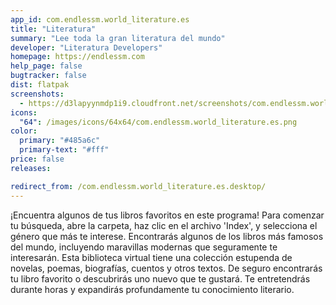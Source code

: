 ```yaml
---
app_id: com.endlessm.world_literature.es
title: "Literatura"
summary: "Lee toda la gran literatura del mundo"
developer: "Literatura Developers"
homepage: https://endlessm.com
help_page: false
bugtracker: false
dist: flatpak
screenshots:
  - https://d3lapyynmdp1i9.cloudfront.net/screenshots/com.endlessm.world_literature.es/C/com.endlessm.world_literature.es-screenshot1.jpg
icons:
  "64": /images/icons/64x64/com.endlessm.world_literature.es.png
color:
  primary: "#485a6c"
  primary-text: "#fff"
price: false
releases:

redirect_from: /com.endlessm.world_literature.es.desktop/
---
```


<p>¡Encuentra algunos de tus libros favoritos en este programa! Para comenzar tu búsqueda, abre la carpeta, haz clic en el archivo 'Index', y selecciona el género que más te interese. Encontrarás algunos de los libros más famosos del mundo, incluyendo maravillas modernas que seguramente te interesarán. Esta biblioteca virtual tiene una colección estupenda de novelas, poemas, biografías, cuentos y otros textos. De seguro encontrarás tu libro favorito o descubrirás uno nuevo que te gustará. Te entretendrás durante horas y expandirás profundamente tu conocimiento literario.</p>